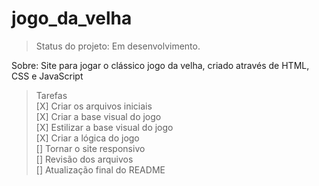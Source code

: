 # jogo_da_velha

>Status do projeto: Em desenvolvimento.

Sobre: Site para jogar o clássico jogo da velha, criado através de HTML, CSS e JavaScript

>Tarefas <br>
[X] Criar os arquivos iniciais <br>
[X] Criar a base visual do jogo <br>
[X] Estilizar a base visual do jogo <br>
[X] Criar a lógica do jogo <br>
[] Tornar o site responsivo <br>
[] Revisão dos arquivos <br>
[] Atualização final do README <br>
